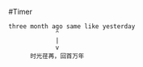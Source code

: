 #Timer

```text
three month ago same like yesterday
             ^
             |
             v
      时光荏苒，回首万年
```